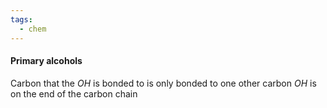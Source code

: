 ```yaml
---
tags:
  - chem
---
```

#### Primary alcohols
Carbon that the $OH$ is bonded to is only bonded to one other carbon
	$OH$ is on the end of the carbon chain